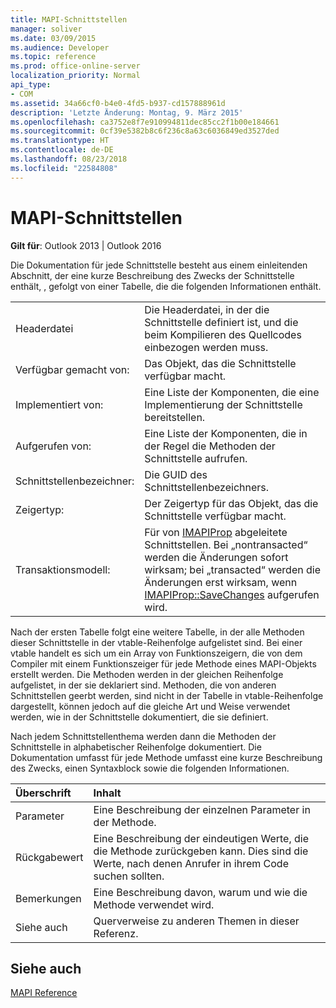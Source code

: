 ```yaml
---
title: MAPI-Schnittstellen
manager: soliver
ms.date: 03/09/2015
ms.audience: Developer
ms.topic: reference
ms.prod: office-online-server
localization_priority: Normal
api_type:
- COM
ms.assetid: 34a66cf0-b4e0-4fd5-b937-cd157888961d
description: 'Letzte Änderung: Montag, 9. März 2015'
ms.openlocfilehash: ca3752e8f7e910994811dec85cc2f1b00e184661
ms.sourcegitcommit: 0cf39e5382b8c6f236c8a63c6036849ed3527ded
ms.translationtype: HT
ms.contentlocale: de-DE
ms.lasthandoff: 08/23/2018
ms.locfileid: "22584808"
---
```

# <a name="mapi-interfaces"></a>MAPI-Schnittstellen

  
  
**Gilt für**: Outlook 2013 | Outlook 2016 
  
Die Dokumentation für jede Schnittstelle besteht aus einem einleitenden Abschnitt, der eine kurze Beschreibung des Zwecks der Schnittstelle enthält, , gefolgt von einer Tabelle, die die folgenden Informationen enthält.
  
|||
|:-----|:-----|
|Headerdatei  <br/> |Die Headerdatei, in der die Schnittstelle definiert ist, und die beim Kompilieren des Quellcodes einbezogen werden muss.  <br/> |
|Verfügbar gemacht von:  <br/> |Das Objekt, das die Schnittstelle verfügbar macht.  <br/> |
|Implementiert von:  <br/> |Eine Liste der Komponenten, die eine Implementierung der Schnittstelle bereitstellen.  <br/> |
|Aufgerufen von:  <br/> |Eine Liste der Komponenten, die in der Regel die Methoden der Schnittstelle aufrufen.  <br/> |
|Schnittstellenbezeichner:  <br/> |Die GUID des Schnittstellenbezeichners.  <br/> |
|Zeigertyp:  <br/> |Der Zeigertyp für das Objekt, das die Schnittstelle verfügbar macht.  <br/> |
|Transaktionsmodell:  <br/> |Für von [IMAPIProp](imapipropiunknown.md) abgeleitete Schnittstellen. Bei „nontransacted“ werden die Änderungen sofort wirksam; bei „transacted“ werden die Änderungen erst wirksam, wenn [IMAPIProp::SaveChanges](imapiprop-savechanges.md) aufgerufen wird.  <br/> |
   
Nach der ersten Tabelle folgt eine weitere Tabelle, in der alle Methoden dieser Schnittstelle in der vtable-Reihenfolge aufgelistet sind. Bei einer vtable handelt es sich um ein Array von Funktionszeigern, die von dem Compiler mit einem Funktionszeiger für jede Methode eines MAPI-Objekts erstellt werden. Die Methoden werden in der gleichen Reihenfolge aufgelistet, in der sie deklariert sind. Methoden, die von anderen Schnittstellen geerbt werden, sind nicht in der Tabelle in vtable-Reihenfolge dargestellt, können jedoch auf die gleiche Art und Weise verwendet werden, wie in der Schnittstelle dokumentiert, die sie definiert.
  
Nach jedem Schnittstellenthema werden dann die Methoden der Schnittstelle in alphabetischer Reihenfolge dokumentiert. Die Dokumentation umfasst für jede Methode umfasst eine kurze Beschreibung des Zwecks, einen Syntaxblock sowie die folgenden Informationen.
  
|**Überschrift**|**Inhalt**|
|:-----|:-----|
|Parameter  <br/> |Eine Beschreibung der einzelnen Parameter in der Methode.  <br/> |
|Rückgabewert  <br/> |Eine Beschreibung der eindeutigen Werte, die die Methode zurückgeben kann. Dies sind die Werte, nach denen Anrufer in ihrem Code suchen sollten.  <br/> |
|Bemerkungen  <br/> |Eine Beschreibung davon, warum und wie die Methode verwendet wird.  <br/> |
|Siehe auch  <br/> |Querverweise zu anderen Themen in dieser Referenz.  <br/> |
   
## <a name="see-also"></a>Siehe auch



[MAPI Reference](mapi-reference.md)

